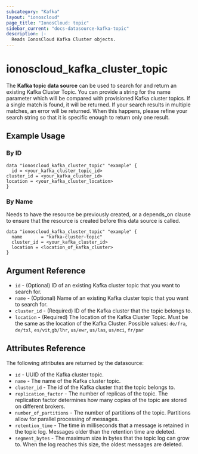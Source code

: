```yaml
---
subcategory: "Kafka"
layout: "ionoscloud"
page_title: "IonosCloud: topic"
sidebar_current: "docs-datasource-kafka-topic"
description: |-
  Reads IonosCloud Kafka Cluster objects.
---
```


# ionoscloud_kafka_cluster_topic

The **Kafka topic data source** can be used to search for and return an existing Kafka Cluster Topic.
You can provide a string for the name parameter which will be compared with provisioned Kafka cluster topics.
If a single match is found, it will be returned. If your search results in multiple matches, an error will be returned.
When this happens, please refine your search string so that it is specific enough to return only one result.

## Example Usage

### By ID

```hcl
data "ionoscloud_kafka_cluster_topic" "example" {
  id = <your_kafka_cluster_topic_id>
cluster_id = <your_kafka_cluster_id>
location = <your_kafka_cluster_location>
}
```

### By Name

Needs to have the resource be previously created, or a depends_on clause to ensure that the resource is created before
this data source is called.

```hcl
data "ionoscloud_kafka_cluster_topic" "example" {
  name       = "kafka-cluster-topic"
  cluster_id = <your_kafka_cluster_id>
  location = <location_of_kafka_cluster>
}
```

## Argument Reference

* `id` - (Optional) ID of an existing Kafka cluster topic that you want to search for.
* `name` - (Optional) Name of an existing Kafka cluster topic that you want to search for.
* `cluster_id` - (Required) ID of the Kafka cluster that the topic belongs to.
* `location` - (Required) The location of the Kafka Cluster Topic. Must be the same as the location of the Kafka
  Cluster. Possible values: `de/fra`, `de/txl`, `es/vit`,`gb/lhr`, `us/ewr`, `us/las`, `us/mci`, `fr/par`

## Attributes Reference

The following attributes are returned by the datasource:

* `id` - UUID of the Kafka cluster topic.
* `name` - The name of the Kafka cluster topic.
* `cluster_id` - The id of the Kafka cluster that the topic belongs to.
* `replication_factor` - The number of replicas of the topic. The replication factor determines how many copies of the
  topic are stored on different brokers.
* `number_of_partitions` - The number of partitions of the topic. Partitions allow for parallel processing of messages.
* `retention_time` - The time in milliseconds that a message is retained in the topic log. Messages older than the
  retention time are deleted.
* `segment_bytes` - The maximum size in bytes that the topic log can grow to. When the log reaches this size, the oldest
  messages are deleted.
